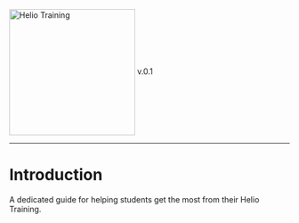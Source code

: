<img src="http://i.imgur.com/UzC7XPe.png" alt="Helio Training" width="226" align="center"/> 
v.0.1

---------------

# Introduction

A dedicated guide for helping students get the most from 
their Helio Training.